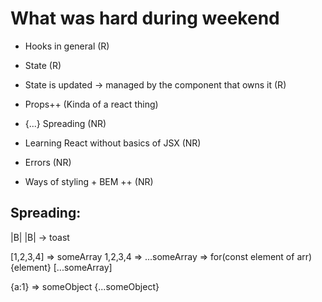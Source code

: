 # What was hard during weekend

- Hooks in general (R)
- State (R)
- State is updated -> managed by the component that owns it (R)
- Props++ (Kinda of a react thing)

- {...} Spreading (NR)
- Learning React without basics of JSX (NR)
- Errors (NR)
- Ways of styling + BEM ++ (NR)

## Spreading:

|B|
|B| -> toast

[1,2,3,4] => someArray
1,2,3,4 => ...someArray => for(const element of arr){element}
[...someArray]

{a:1} => someObject
{...someObject}
